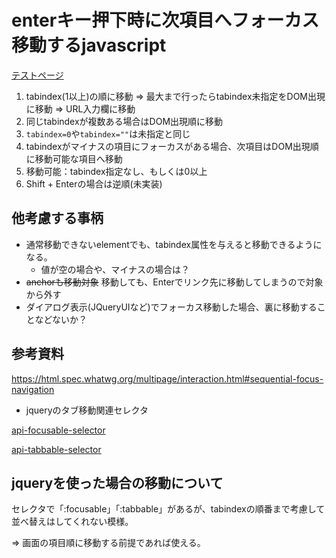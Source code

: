 # enterキー押下時に次項目へフォーカス移動するjavascript

[テストページ](https://murasuke.github.io/focus-next-onenter/public/index.html)

1. tabindex(1以上)の順に移動 ⇒ 最大まで行ったらtabindex未指定をDOM出現に移動 ⇒ URL入力欄に移動
1. 同じtabindexが複数ある場合はDOM出現順に移動
1. `tabindex=0`や`tabindex=""`は未指定と同じ
1. tabindexがマイナスの項目にフォーカスがある場合、次項目はDOM出現順に移動可能な項目へ移動
1. 移動可能：tabindex指定なし、もしくは0以上
1. Shift + Enterの場合は逆順(未実装)

## 他考慮する事柄
* 通常移動できないelementでも、tabindex属性を与えると移動できるようになる。
  * 値が空の場合や、マイナスの場合は？
* ~~anchorも移動対象~~ 移動しても、Enterでリンク先に移動してしまうので対象から外す
* ダイアログ表示(JQueryUIなど)でフォーカス移動した場合、裏に移動することなどないか？


## 参考資料
https://html.spec.whatwg.org/multipage/interaction.html#sequential-focus-navigation

* jqueryのタブ移動関連セレクタ

[api-focusable-selector](http://www.w3big.com/ja/jqueryui/api-focusable-selector.html)

[api-tabbable-selector](http://www.w3big.com/ja/jqueryui/api-tabbable-selector.html)

## jqueryを使った場合の移動について

セレクタで「:focusable」「:tabbable」があるが、tabindexの順番まで考慮して並べ替えはしてくれない模様。

  ⇒ 画面の項目順に移動する前提であれば使える。
